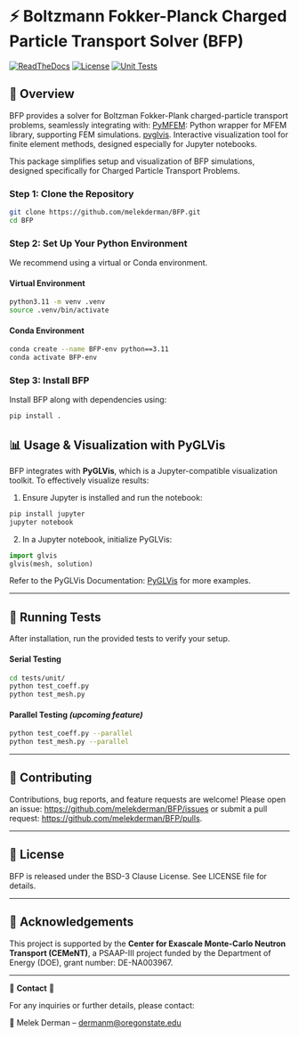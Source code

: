 # ⚡ Boltzmann Fokker-Planck Charged Particle Transport Solver (BFP)

[![ReadTheDocs](https://readthedocs.org/projects/bfp/badge/?version=latest&style=flat)](https://bfp.readthedocs.org/en/latest/ )
[![License](https://img.shields.io/badge/License-BSD_3--Clause-blue.svg)](https://opensource.org/licenses/BSD-3-Clause)
[![Unit Tests](https://github.com/melekderman/BFP/actions/workflows/unit_tests.yml/badge.svg)](https://github.com/melekderman/BFP/actions/workflows/unit_tests.yml)

## 👀 Overview

BFP provides a solver for Boltzman Fokker-Plank charged-particle transport problems, seamlessly integrating with: 
[PyMFEM](https://github.com/mfem/PyMFEM): Python wrapper for MFEM library, supporting FEM simulations.
[pyglvis](https://github.com/GLVis/pyglvis). Interactive visualization tool for finite element methods, designed especially for Jupyter notebooks.

This package simplifies setup and visualization of BFP simulations, designed specifically for Charged Particle Transport Problems.

### Step 1: Clone the Repository

```bash
git clone https://github.com/melekderman/BFP.git
cd BFP
```

### Step 2: Set Up Your Python Environment

We recommend using a virtual or Conda environment.

#### Virtual Environment

```bash
python3.11 -m venv .venv
source .venv/bin/activate
```

#### Conda Environment

```bash
conda create --name BFP-env python==3.11
conda activate BFP-env
```
### Step 3: Install BFP

Install BFP along with dependencies using:

```bash
pip install .
```
## 📊 Usage & Visualization with PyGLVis

BFP integrates with **PyGLVis**, which is a Jupyter-compatible visualization toolkit. To effectively visualize results:

1. Ensure Jupyter is installed and run the notebook:

```bash
pip install jupyter
jupyter notebook
```

2. In a Jupyter notebook, initialize PyGLVis:

```python
import glvis
glvis(mesh, solution)
```
Refer to the PyGLVis Documentation: [PyGLVis](https://github.com/GLVis/pyglvis) for more examples.

---

## 🧪 Running Tests

After installation, run the provided tests to verify your setup.

#### Serial Testing

```bash
cd tests/unit/
python test_coeff.py
python test_mesh.py
```

#### Parallel Testing *(upcoming feature)*

```bash
python test_coeff.py --parallel
python test_mesh.py --parallel
```

---

## 🤝 Contributing

Contributions, bug reports, and feature requests are welcome! Please open an issue: https://github.com/melekderman/BFP/issues or submit a pull request: https://github.com/melekderman/BFP/pulls.

---

## 📜 License

BFP is released under the BSD-3 Clause License. See LICENSE file for details.

---

## 💬 Acknowledgements

This project is supported by the **Center for Exascale Monte-Carlo Neutron Transport (CEMeNT)**, a PSAAP-III project funded by the Department of Energy (DOE), grant number: DE-NA003967.

---

🌟 **Contact** 🌟

For any inquiries or further details, please contact:

📧 Melek Derman – dermanm@oregonstate.edu